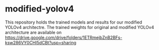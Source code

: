 # modified-yolov4
This repository holds the trained models and results for our modified YOLOv4 architectre. The trained weights for original and modified YOLOv4 architecture are available on https://drive.google.com/drive/folders/1ETRmejbZnB2BFs-ksw286VY0CHI5dCBt?usp=sharing
